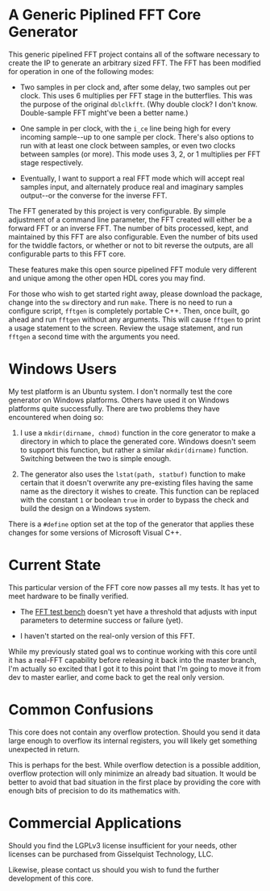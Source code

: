 # A Generic Piplined FFT Core Generator

This generic pipelined FFT project contains all of the software necessary to
create the IP to generate an arbitrary sized FFT.  The FFT has been modified
for operation in one of the following modes:

- Two samples in per clock and, after some delay, two samples out per clock.
  This uses 6 multiplies per FFT stage in the butterflies.  This was the purpose
  of the original `dblclkfft`.  (Why double clock?  I don't know.  Double-sample
  FFT might've been a better name.)

- One sample in per clock, with the `i_ce` line being high for every incoming
  sample--up to one sample per clock.  There's also options to run with at
  least one clock between samples, or even two clocks between samples (or more).
  This mode uses 3, 2, or 1 multiplies per FFT stage respectively.

- Eventually, I want to support a real FFT mode which will accept real samples
  input, and alternately produce real and imaginary samples output--or the
  converse for the inverse FFT.

The FFT generated by this project is very configurable.  By simple adjustment
of a command line parameter, the FFT created will either be a forward FFT or an
inverse FFT.  The number of bits processed, kept, and maintained by this
FFT are also configurable.  Even the number of bits used for the twiddle
factors, or whether or not to bit reverse the outputs, are all configurable
parts to this FFT core.

These features make this open source pipelined FFT module very different
and unique among the other open HDL cores you may find.

For those who wish to get started right away, please download the package,
change into the ``sw`` directory and run ``make``.  There is no need to
run a configure script, ``fftgen`` is completely portable C++.  Then, once
built, go ahead and run ``fftgen`` without any arguments.  This will cause
``fftgen`` to print a usage statement to the screen.  Review the usage
statement, and run ``fftgen`` a second time with the arguments you need.

# Windows Users

My test platform is an Ubuntu system.  I don't normally test the core
generator on Windows platforms.  Others have used it on Windows platforms
quite successfully.  There are two problems they have encountered when doing
so:

1. I use a `mkdir(dirname, chmod)` function in the core generator to make a
   directory in which to place the generated core.  Windows doesn't seem to
   support this function, but rather a similar `mkdir(dirname)` function.
   Switching between the two is simple enough.

2. The generator also uses the `lstat(path, statbuf)` function to make certain
   that it doesn't overwrite any pre-existing files having the same name as
   the directory it wishes to create.  This function can be replaced with the
   constant `1` or boolean `true` in order to bypass the check and build the
   design on a Windows system.

There is a `#define` option set at the top of the generator that applies these
changes for some versions of Microsoft Visual C++.

# Current State

This particular version of the FFT core now passes all my tests.  It has
yet to meet hardware to be finally verified.

- The [FFT test bench](bench/cpp/fft_tb.cpp) doesn't yet have a threshold that
  adjusts with input parameters to determine success or failure (yet).

- I haven't started on the real-only version of this FFT.

While my previously stated goal ws to continue working with this core until it
has a real-FFT capability before releasing it back into the master branch,
I'm actually so excited that I got it to this point that I'm going to move
it from dev to master earlier, and come back to get the real only version.

# Common Confusions

This core does not contain any overflow protection.  Should you send it data
large enough to overflow its internal registers, you will likely get something
unexpected in return.

This is perhaps for the best.  While overflow detection is a possible addition,
overflow protection will only minimize an already bad situation.  It would be
better to avoid that bad situation in the first place by providing the core
with enough bits of precision to do its mathematics with.


# Commercial Applications

Should you find the LGPLv3 license insufficient for your needs, other licenses
can be purchased from Gisselquist Technology, LLC.

Likewise, please contact us should you wish to fund the further development
of this core.
